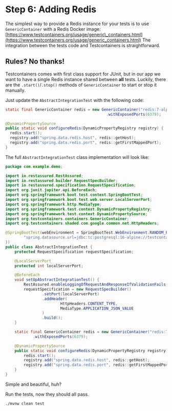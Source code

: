 # Step 6: Adding Redis

The simplest way to provide a Redis instance for your tests is to use `GenericContainer` with a Redis Docker image: [https://www.testcontainers.org/usage/generic\_containers.html](https://www.testcontainers.org/usage/generic_containers.html)
The integration between the tests code and Testcontainers is straightforward.  

## Rules? No thanks!

Testcontainers comes with first class support for JUnit, but in our app we want to have a single Redis instance shared between **all** tests. 
Luckily, there are the `.start()`/`.stop()` methods of `GenericContainer` to start or stop it manually.

Just update the `AbstractIntegrationTest` with the following code:

```java no-run-button
static final GenericContainer redis = new GenericContainer("redis:7-alpine")
                                            .withExposedPorts(6379);

@DynamicPropertySource
public static void configureRedis(DynamicPropertyRegistry registry) {
  redis.start();
  registry.add("spring.data.redis.host", redis::getHost);
  registry.add("spring.data.redis.port", redis::getFirstMappedPort);
}
```
The full `AbstractIntegrationTest` class implementation will look like:

```java save-as=workshop/src/test/java/com/example/demo/AbstractIntegrationTest.java
package com.example.demo;

import io.restassured.RestAssured;
import io.restassured.builder.RequestSpecBuilder;
import io.restassured.specification.RequestSpecification;
import org.junit.jupiter.api.BeforeEach;
import org.springframework.boot.test.context.SpringBootTest;
import org.springframework.boot.test.web.server.LocalServerPort;
import org.springframework.http.MediaType;
import org.springframework.test.context.DynamicPropertyRegistry;
import org.springframework.test.context.DynamicPropertySource;
import org.testcontainers.containers.GenericContainer;
import org.testcontainers.shaded.com.google.common.net.HttpHeaders;

@SpringBootTest(webEnvironment = SpringBootTest.WebEnvironment.RANDOM_PORT, properties = {
        "spring.datasource.url=jdbc:tc:postgresql:16-alpine://testcontainers/workshop"
})
public class AbstractIntegrationTest {
    protected RequestSpecification requestSpecification;

    @LocalServerPort
    protected int localServerPort;

    @BeforeEach
    void setUpAbstractIntegrationTest() {
        RestAssured.enableLoggingOfRequestAndResponseIfValidationFails();
        requestSpecification = new RequestSpecBuilder()
                .setPort(localServerPort)
                .addHeader(
                        HttpHeaders.CONTENT_TYPE,
                        MediaType.APPLICATION_JSON_VALUE
                )
                .build();
    }

    static final GenericContainer redis = new GenericContainer("redis:7-alpine")
            .withExposedPorts(6379);

    @DynamicPropertySource
    public static void configureRedis(DynamicPropertyRegistry registry) {
        redis.start();
        registry.add("spring.data.redis.host", redis::getHost);
        registry.add("spring.data.redis.port", redis::getFirstMappedPort);
    }
}
```

Simple and beautiful, huh?

Run the tests, now they should all pass.
```bash
./mvnw clean test
```